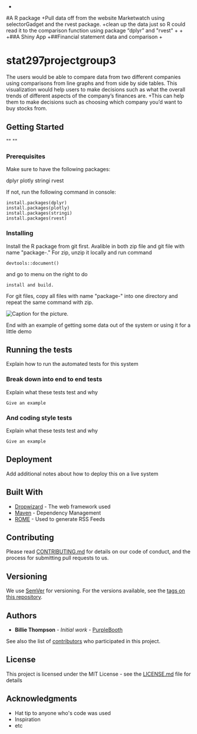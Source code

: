 # 
+
#A R package 
+Pull data off from the website Marketwatch  using selectorGadget and the rvest package.
+clean up the data just so R could read it to the comparison function using package “dplyr” and "rvest"
+
+
+##A Shiny App
+##Financial statement data and comparison
+

# stat297projectgroup3

The users would be able to compare data from two different companies using comparisons from line graphs and from side by side tables. This visualization would help users to make decisions such as what the overall trends of different aspects of the company’s finances are. +This can help them to make decisions such as choosing which company you’d want to buy stocks from.

## Getting Started

  ""  "" 

### Prerequisites

Make sure to have the following packages:

dplyr
plotly
stringi
rvest

If not, run the following command in console:
```
install.packages(dplyr)
install.packages(plotly)
install.packages(stringi)
install.packages(rvest)
```

### Installing

Install the R package from git first. Avalible in both zip file and git file with name "package-."
For zip, unzip it locally and run command

```
devtools::document()
```
and go to menu on the right to do
```
install and build.
```

For git files, copy all files with name "package-" into one directory and repeat the same command with zip.

![Caption for the picture.](/path/to/image.png)

End with an example of getting some data out of the system or using it for a little demo

## Running the tests

Explain how to run the automated tests for this system

### Break down into end to end tests

Explain what these tests test and why

```
Give an example
```

### And coding style tests

Explain what these tests test and why

```
Give an example
```

## Deployment

Add additional notes about how to deploy this on a live system

## Built With

* [Dropwizard](http://www.dropwizard.io/1.0.2/docs/) - The web framework used
* [Maven](https://maven.apache.org/) - Dependency Management
* [ROME](https://rometools.github.io/rome/) - Used to generate RSS Feeds

## Contributing

Please read [CONTRIBUTING.md](https://gist.github.com/PurpleBooth/b24679402957c63ec426) for details on our code of conduct, and the process for submitting pull requests to us.

## Versioning

We use [SemVer](http://semver.org/) for versioning. For the versions available, see the [tags on this repository](https://github.com/your/project/tags). 

## Authors

* **Billie Thompson** - *Initial work* - [PurpleBooth](https://github.com/PurpleBooth)

See also the list of [contributors](https://github.com/your/project/contributors) who participated in this project.

## License

This project is licensed under the MIT License - see the [LICENSE.md](LICENSE.md) file for details

## Acknowledgments

* Hat tip to anyone who's code was used
* Inspiration
* etc

